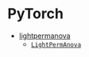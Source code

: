 # PyTorch

* [lightpermanova](lightpermanova_torch.md)
  * [`LightPermAnova`](lightpermanova_torch.md#permanova_torch.lightpermanova.LightPermAnova)

